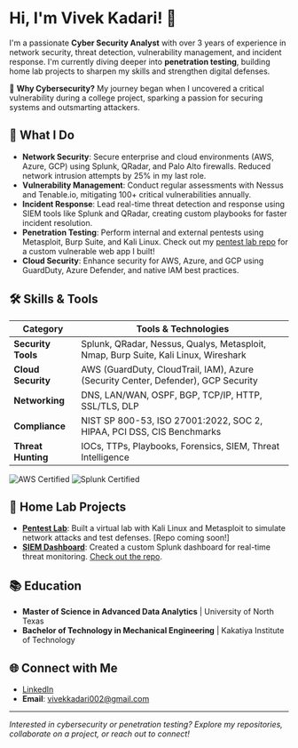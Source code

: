 # Hi, I'm Vivek Kadari! 👋

I'm a passionate **Cyber Security Analyst** with over 3 years of experience in network security, threat detection, vulnerability management, and incident response. I'm currently diving deeper into **penetration testing**, building home lab projects to sharpen my skills and strengthen digital defenses.

🌟 **Why Cybersecurity?** My journey began when I uncovered a critical vulnerability during a college project, sparking a passion for securing systems and outsmarting attackers.

## 🚀 What I Do
- **Network Security**: Secure enterprise and cloud environments (AWS, Azure, GCP) using Splunk, QRadar, and Palo Alto firewalls. Reduced network intrusion attempts by 25% in my last role.
- **Vulnerability Management**: Conduct regular assessments with Nessus and Tenable.io, mitigating 100+ critical vulnerabilities annually.
- **Incident Response**: Lead real-time threat detection and response using SIEM tools like Splunk and QRadar, creating custom playbooks for faster incident resolution.
- **Penetration Testing**: Perform internal and external pentests using Metasploit, Burp Suite, and Kali Linux. Check out my [pentest lab repo](#) for a custom vulnerable web app I built!
- **Cloud Security**: Enhance security for AWS, Azure, and GCP using GuardDuty, Azure Defender, and native IAM best practices.

## 🛠️ Skills & Tools
| **Category**          | **Tools & Technologies**                                                                 |
|-----------------------|-----------------------------------------------------------------------------------------|
| **Security Tools**    | Splunk, QRadar, Nessus, Qualys, Metasploit, Nmap, Burp Suite, Kali Linux, Wireshark     |
| **Cloud Security**    | AWS (GuardDuty, CloudTrail, IAM), Azure (Security Center, Defender), GCP Security       |
| **Networking**        | DNS, LAN/WAN, OSPF, BGP, TCP/IP, HTTP, SSL/TLS, DLP                                    |
| **Compliance**        | NIST SP 800-53, ISO 27001:2022, SOC 2, HIPAA, PCI DSS, CIS Benchmarks                  |
| **Threat Hunting**    | IOCs, TTPs, Playbooks, Forensics, SIEM, Threat Intelligence                            |

![AWS Certified](https://img.shields.io/badge/AWS-Certified-blue) ![Splunk Certified](https://img.shields.io/badge/Splunk-Certified-green)

## 🧪 Home Lab Projects
- **[Pentest Lab](#)**: Built a virtual lab with Kali Linux and Metasploit to simulate network attacks and test defenses. [Repo coming soon!]
- **[SIEM Dashboard](#)**: Created a custom Splunk dashboard for real-time threat monitoring. [Check out the repo](#).

## 📚 Education
- **Master of Science in Advanced Data Analytics** | University of North Texas
- **Bachelor of Technology in Mechanical Engineering** | Kakatiya Institute of Technology

## 🌐 Connect with Me
- [LinkedIn](https://www.linkedin.com/in/viveknetwork/)
- **Email**: vivekkadari002@gmail.com

---

*Interested in cybersecurity or penetration testing? Explore my repositories, collaborate on a project, or reach out to connect!*
